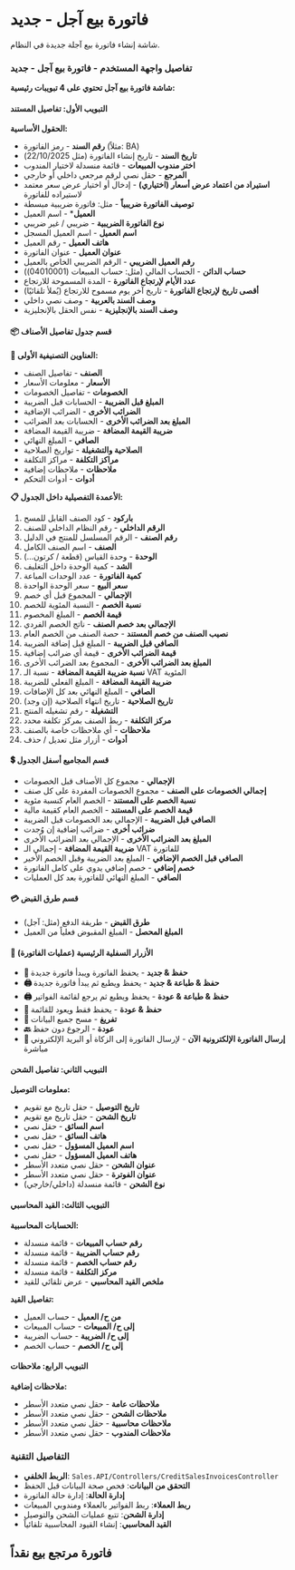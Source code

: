 # فاتورة بيع آجل - جديد
شاشة إنشاء فاتورة بيع آجلة جديدة في النظام.

### تفاصيل واجهة المستخدم - فاتورة بيع آجل - جديد
**شاشة فاتورة بيع آجل تحتوي على 4 تبويبات رئيسية:**

#### التبويب الأول: تفاصيل المستند
**الحقول الأساسية:**
- **رقم السند** - رمز الفاتورة (مثلاً: BA)
- **تاريخ السند** - تاريخ إنشاء الفاتورة (مثل 22/10/2025)
- **اختر مندوب المبيعات** - قائمة منسدلة لاختيار المندوب
- **المرجع** - حقل نصي لرقم مرجعي داخلي أو خارجي
- **استيراد من اعتماد عرض أسعار (اختياري)** - إدخال أو اختيار عرض سعر معتمد لاستيراده للفاتورة
- **توصيف الفاتورة ضريبياً** - مثل: فاتورة ضريبية مبسطة
- **العميل*** - اسم العميل
- **نوع الفاتورة الضريبية** - ضريبي / غير ضريبي
- **اسم العميل** - اسم العميل المسجل
- **هاتف العميل** - رقم العميل
- **عنوان العميل** - عنوان الفاتورة
- **رقم العميل الضريبي** - الرقم الضريبي الخاص بالعميل
- **حساب الدائن** - الحساب المالي (مثل: حساب المبيعات (04010001))
- **عدد الأيام لإرتجاع الفاتورة** - المدة المسموحة للارتجاع
- **أقصى تاريخ لإرتجاع الفاتورة** - تاريخ آخر يوم مسموح للارتجاع (يُملأ تلقائيًا)
- **وصف السند بالعربية** - وصف نصي داخلي
- **وصف السند بالإنجليزية** - نفس الحقل بالإنجليزية

#### 📦 قسم جدول تفاصيل الأصناف
**🧱 العناوين التصنيفية الأولى:**
- **الصنف** - تفاصيل الصنف
- **الأسعار** - معلومات الأسعار
- **الخصومات** - تفاصيل الخصومات
- **المبلغ قبل الضريبة** - الحسابات قبل الضريبة
- **الضرائب الأخرى** - الضرائب الإضافية
- **المبلغ بعد الضرائب الأخرى** - الحسابات بعد الضرائب
- **ضريبة القيمة المضافة** - ضريبة القيمة المضافة
- **الصافي** - المبلغ النهائي
- **الصلاحية والتشغيلة** - تواريخ الصلاحية
- **مراكز التكلفة** - مراكز التكلفة
- **ملاحظات** - ملاحظات إضافية
- **أدوات** - أدوات التحكم

**📋 الأعمدة التفصيلية داخل الجدول:**
1. **باركود** - كود الصنف القابل للمسح
2. **الرقم الداخلي** - رقم النظام الداخلي للصنف
3. **رقم الصنف** - الرقم المسلسل للمنتج في الدليل
4. **الصنف** - اسم الصنف الكامل
5. **الوحدة** - وحدة القياس (قطعة / كرتون...)
6. **الشد** - كمية الوحدة داخل التغليف
7. **كمية الفاتورة** - عدد الوحدات المباعة
8. **سعر البيع** - سعر الوحدة الواحدة
9. **الإجمالي** - المجموع قبل أي خصم
10. **نسبة الخصم** - النسبة المئوية للخصم
11. **قيمة الخصم** - المبلغ المخصوم
12. **الإجمالي بعد خصم الصنف** - ناتج الخصم الفردي
13. **نصيب الصنف من خصم المستند** - حصة الصنف من الخصم العام
14. **الصافي قبل الضريبة** - المبلغ قبل إضافة الضريبة
15. **قيمة الضرائب الأخرى** - قيمة أي ضرائب إضافية
16. **المبلغ بعد الضرائب الأخرى** - المجموع بعد الضرائب الأخرى
17. **نسبة ضريبة القيمة المضافة** - نسبة الـ VAT المئوية
18. **ضريبة القيمة المضافة** - المبلغ الفعلي للضريبة
19. **الصافي** - المبلغ النهائي بعد كل الإضافات
20. **تاريخ الصلاحية** - تاريخ انتهاء الصلاحية (إن وجد)
21. **التشغيلة** - رقم تشغيله المنتج
22. **مركز التكلفة** - ربط الصنف بمركز تكلفة محدد
23. **ملاحظات** - أي ملاحظات خاصة بالصنف
24. **أدوات** - أزرار مثل تعديل / حذف

#### 💲 قسم المجاميع أسفل الجدول
- **الإجمالي** - مجموع كل الأصناف قبل الخصومات
- **إجمالي الخصومات على الصنف** - مجموع الخصومات المفردة على كل صنف
- **نسبة الخصم على المستند** - الخصم العام كنسبة مئوية
- **قيمة الخصم على المستند** - الخصم العام كقيمة مالية
- **الصافي قبل الضريبة** - الإجمالي بعد الخصومات قبل الضريبة
- **ضرائب أخرى** - ضرائب إضافية إن وُجدت
- **المبلغ بعد الضرائب الأخرى** - الإجمالي بعد الضرائب الأخرى
- **ضريبة القيمة المضافة** - إجمالي الـ VAT للفاتورة
- **الصافي قبل الخصم الإضافي** - المبلغ بعد الضريبة وقبل الخصم الأخير
- **خصم إضافي** - خصم إضافي يدوي على كامل الفاتورة
- **الصافي** - المبلغ النهائي للفاتورة بعد كل العمليات

#### 💳 قسم طرق القبض
- **طرق القبض** - طريقة الدفع (مثل: آجل)
- **المبلغ المحصل** - المبلغ المقبوض فعلياً من العميل

#### 🧰 الأزرار السفلية الرئيسية (عمليات الفاتورة)
- **📝 حفظ & جديد** - يحفظ الفاتورة ويبدأ فاتورة جديدة
- **🖨️ حفظ & طباعة & جديد** - يحفظ ويطبع ثم يبدأ فاتورة جديدة
- **🖨️ حفظ & طباعة & عودة** - يحفظ ويطبع ثم يرجع لقائمة الفواتير
- **📁 حفظ & عودة** - يحفظ فقط ويعود للقائمة
- **🔄 تفريغ** - مسح جميع البيانات
- **🔙 عودة** - الرجوع دون حفظ
- **📨 إرسال الفاتورة الإلكترونية الآن** - لإرسال الفاتورة إلى الزكاة أو البريد الإلكتروني مباشرة

#### التبويب الثاني: تفاصيل الشحن
**معلومات التوصيل:**
- **تاريخ التوصيل** - حقل تاريخ مع تقويم
- **تاريخ الشحن** - حقل تاريخ مع تقويم
- **اسم السائق** - حقل نصي
- **هاتف السائق** - حقل نصي
- **اسم العميل المسؤول** - حقل نصي
- **هاتف العميل المسؤول** - حقل نصي
- **عنوان الشحن** - حقل نصي متعدد الأسطر
- **عنوان الفوترة** - حقل نصي متعدد الأسطر
- **نوع الشحن** - قائمة منسدلة (داخلي/خارجي)

#### التبويب الثالث: القيد المحاسبي
**الحسابات المحاسبية:**
- **رقم حساب المبيعات** - قائمة منسدلة
- **رقم حساب الضريبة** - قائمة منسدلة
- **رقم حساب الخصم** - قائمة منسدلة
- **مركز التكلفة** - قائمة منسدلة
- **ملخص القيد المحاسبي** - عرض تلقائي للقيد

**تفاصيل القيد:**
- **من ح/ العميل** - حساب العميل
- **إلى ح/ المبيعات** - حساب المبيعات
- **إلى ح/ الضريبة** - حساب الضريبة
- **إلى ح/ الخصم** - حساب الخصم

#### التبويب الرابع: ملاحظات
**ملاحظات إضافية:**
- **ملاحظات عامة** - حقل نصي متعدد الأسطر
- **ملاحظات الشحن** - حقل نصي متعدد الأسطر
- **ملاحظات محاسبية** - حقل نصي متعدد الأسطر
- **ملاحظات المندوب** - حقل نصي متعدد الأسطر

### التفاصيل التقنية
- **الربط الخلفي**: `Sales.API/Controllers/CreditSalesInvoicesController`
- **التحقق من البيانات**: فحص صحة البيانات قبل الحفظ
- **إدارة الحالة**: إدارة حالة الفاتورة
- **ربط العملاء**: ربط الفواتير بالعملاء ومندوبي المبيعات
- **إدارة الشحن**: تتبع عمليات الشحن والتوصيل
- **القيد المحاسبي**: إنشاء القيود المحاسبية تلقائياً

## فاتورة مرتجع بيع نقداً
